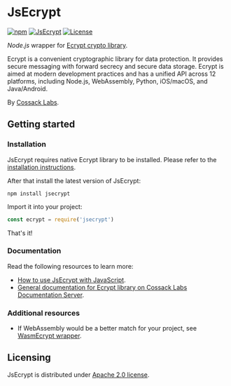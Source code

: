# JsEcrypt

[![npm][npm-badge]][npm]
[![JsEcrypt][github-ci-badge]][github-ci]
[![License][license-badge]][license]

_Node.js_ wrapper for [Ecrypt crypto library](https://github.com/cossacklabs/ecrypt).

Ecrypt is a convenient cryptographic library for data protection. 
It provides secure messaging with forward secrecy and secure data storage. Ecrypt is aimed at modern development practices and has a unified API across 12 platforms, including Node.js, WebAssembly, Python, iOS/macOS, and Java/Android.

By [Cossack Labs](https://www.cossacklabs.com/ecrypt/).

[npm]: https://www.npmjs.com/package/jsecrypt
[npm-badge]: https://img.shields.io/npm/v/jsecrypt.svg
[github-ci]: https://github.com/cossacklabs/ecrypt/actions?query=workflow%3AJsEcrypt
[github-ci-badge]: https://github.com/cossacklabs/ecrypt/workflows/JsEcrypt/badge.svg
[license]: LICENSE
[license-badge]: https://img.shields.io/npm/l/jsecrypt.svg

## Getting started

### Installation

JsEcrypt requires native Ecrypt library to be installed.
Please refer to the [installation instructions](https://docs.cossacklabs.com/ecrypt/languages/nodejs/installation/).

After that install the latest version of JsEcrypt:

```
npm install jsecrypt
```

Import it into your project:

```javascript
const ecrypt = require('jsecrypt')
```

That's it!

### Documentation

Read the following resources to learn more:

  - [How to use JsEcrypt with JavaScript](https://docs.cossacklabs.com/ecrypt/languages/nodejs/).
  - [General documentation for Ecrypt library on Cossack Labs Documentation Server](https://docs.cossacklabs.com/ecrypt/).

### Additional resources  
  - If WebAssembly would be a better match for your project, see [WasmEcrypt wrapper](https://www.npmjs.com/package/wasm-ecrypt).

## Licensing

JsEcrypt is distributed under [Apache 2.0 license](https://www.apache.org/licenses/LICENSE-2.0).
